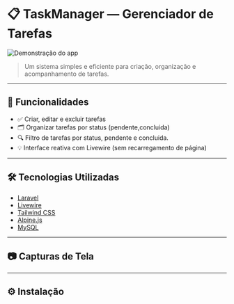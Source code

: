 

# 📋 TaskManager — Gerenciador de Tarefas
![Demonstração do app](https://media0.giphy.com/media/v1.Y2lkPTc5MGI3NjExMmx1ZjN6dmJqbTk3a21vczhtZXFpYTg4MzRrZWY5c29rdGlza3cwZyZlcD12MV9pbnRlcm5hbF9naWZfYnlfaWQmY3Q9Zw/qDQj6tO9V3Fas7fkkP/giphy.gif)

> Um sistema simples e eficiente para criação, organização e acompanhamento de tarefas.

---

## 🚀 Funcionalidades

- ✅ Criar, editar e excluir tarefas
- 🗂️ Organizar tarefas por status (pendente,concluida)
- 🔍 Filtro de tarefas por status, pendente e concluida.
- 💡 Interface reativa com Livewire (sem recarregamento de página)

---

## 🛠️ Tecnologias Utilizadas

- [Laravel](https://laravel.com/) 
- [Livewire](https://livewire.laravel.com/) 
- [Tailwind CSS](https://tailwindcss.com/) 
- [Alpine.js](https://alpinejs.dev/) 
- [MySQL](https://www.mysql.com/) 
---



## 📷 Capturas de Tela

> 

---

## ⚙️ Instalação

```bash

